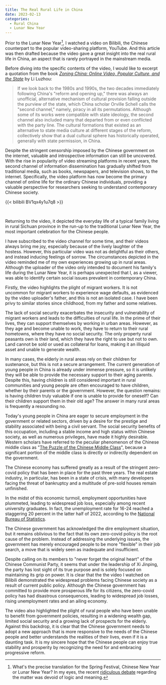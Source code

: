 ```yaml
---
title: The Real Rural Life in China
date: 2023-02-13
categories:
  - Rural China
  - Lunar New Year
---
```



Prior to the Lunar New Year[^1A3], I watched a video on Bilibili, the Chinese
counterpart to the popular video-sharing platform, YouTube. And this article was
then drafted because the video gave a great insight into the real rural life in
China, an aspect that is rarely portrayed in the mainstream media.

[^1A3]: What's the precise translation for the Spring Festival, Chinese New Year
    or Lunar New Year? In my eyes, the recent [ridiculous
    debate](https://chinadigitaltimes.net/chinese/692263.html) regarding the
    matter was devoid of logic and meaning.

Before diving into the specific contents of the video, I would like to excerpt a
quotation from the book *[Zoning China: Online Video, Popular Culture, and the
State](https://mitpress.mit.edu/books/zoning-china)* by Li Luzhou:

> If we look back to the 1980s and 1990s, the two decades immediately following
> China's "reform and opening up," there was always an unofficial, alternative
> mechanism of cultural provision falling outside the purview of the state,
> which China scholar Orville Schell calls the "second channel," namely, piracy
> in all its permutations. Although some of its works were compatible with state
> ideology, the second channel also included many that departed from or even
> conflicted with the party line. The cultural formations that existed as an
> alternative to state media culture at different stages of the reform,
> collectively show that a dual cultural sphere has historically operated,
> generally with state permission, in China.

Despite the stringent censorship imposed by the Chinese government on the
internet, valuable and introspective information can still be uncovered. With
the rise in popularity of video streaming platforms in recent years, the second
channel of information dissemination has gradually shifted from traditional
media, such as books, newspapers, and television shows, to the internet.
Specifically, the video platform has now become the primary channel of online
life for the ordinary Chinese individuals, providing a valuable perspective for
researchers seeking to understand contemporary Chinese society.

{{< bilibili BV1qx4y1u7q8 >}}

<br>

Returning to the video, it depicted the everyday life of a typical family living
in rural Sichuan province in the run-up to the traditional Lunar New Year, the
most important celebration for the Chinese people.

I have subscribed to the video channel for some time, and their videos always
bring me joy, especially because of the lively laughter of the hostess. However,
this particular video was not as delightful as their others, and instead
inducing feelings of sorrow. The circumstances depicted in the video reminded me
of my own experiences growing up in rural areas. Although the uploader of the
video only intended to document his family's life during the Lunar New Year, it
is perhaps unexpected that I, as a viewer, was able to identify certain social
issues prevalent in contemporary China.

Firstly, the video highlights the plight of migrant workers. It is not uncommon
for migrant workers to experience wage defaults, as evidenced by the video
uploader's father, and this is not an isolated case. I have been privy to similar
stories since childhood, from my father and some relatives.

The lack of social security exacerbates the insecurity and vulnerability of
migrant workers and leads to the difficulties of rural life. In the prime of
their lives, they can support themselves by working in urban areas. However, as
they age and become unable to work, they have to return to their rural
hometowns, where they have no social security. The only property rural peasants
own is their land, which they have the right to use but not to own. Land cannot
be sold or used as collateral for loans, making it an illiquid asset and unable
to generate wealth.

In many cases, the elderly in rural areas rely on their children for sustenance,
but this is not a secure arrangement. The current generation of young people in
China is already under immense pressure, so it is unlikely they will be able to
provide the necessary support to their aging parents. Despite this, having
children is still considered important in rural communities and young people are
often encouraged to have children, whether by their parents or the government.
However, the question remains: is having children truly valuable if one is
unable to provide for oneself? Can their children support them in their old age?
The answer in many rural areas is frequently a resounding no.

Today's young people in China are eager to secure employment in the government
or related sectors, driven by a desire for the prestige and stability associated
with being a civil servant. The social security benefits of this occupation,
including a stable income and high status within Chinese society, as well as
numerous privileges, have made it highly desirable. Western scholars have
referred to the peculiar phenomenon of the Chinese middle class as "[The Puzzle
of the Chinese Middle
Class](https://www.journalofdemocracy.org/articles/the-puzzle-of-the-chinese-middle-class/)",
because a significant portion of the middle class is directly or indirectly
dependent on the government.

The Chinese economy has suffered greatly as a result of the stringent zero-covid
policy that has been in place for the past three years. The real estate
industry, in particular, has been in a state of crisis, with many developers
facing the threat of bankruptcy and a multitude of pre-sold houses remain
unfinished.

In the midst of this economic turmoil, employment opportunities have plummeted,
leading to widespread job loss, especially among recent university graduates. In
fact, the unemployment rate for 16-24 reached a staggering 20 percent in the
latter half of 2022, according to the [National Bureau of
Statistics](http://www.stats.gov.cn/tjsj/zxfb/202208/t20220815_1887338.html).

The Chinese government has acknowledged the dire employment situation, but it
remains oblivious to the fact that its own zero-covid policy is the root cause
of the problem. Instead of addressing the underlying issues, the government has
merely encouraged people to be more "flexible" in their job search, a move that
is widely seen as inadequate and insufficient.

Despite calling on its members to "never forget the original heart" of the
Chinese Communist Party, it seems that under the leadership of Xi Jinping, the
party has lost sight of its true purpose and is solely focused on maintaining
its grip on power. It is clear that the the video I watched on Bilibili
demonstrated the widespread problems facing Chinese society as a result of
current public policy. Although the Chinese government has committed to provide more
prosperous life for its citizens, the zero-covid policy has had disastrous
consequences, leading to widespread job losses, rising unemployment rates and an
ailing economy.

The video also highlighted the plight of rural people who have been unable to
benefit from government policies, resulting in a widening wealth gap, limited
social security and a growing lack of prospects for the elderly. Against this
backdrop, it is clear that the Chinese government needs to adopt a new approach
that is more responsive to the needs of the Chinese people and better
understands the realities of their lives, even if it is a daunting task. It is
my sincere hope that the Chinese people can enjoy true stability and prosperity
by recognizing the need for and embracing progressive reform.
